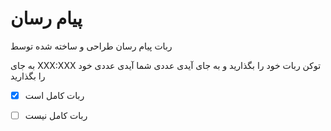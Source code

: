 # پیام رسان
ربات پیام رسان طراحی و ساخته شده توسط 

به جای XXX:XXX توکن ربات خود را بگذارید و به جای آیدی عددی شما آیدی عددی خود را بگذارید

- [x] ربات کامل است
- [ ] ربات کامل نیست

